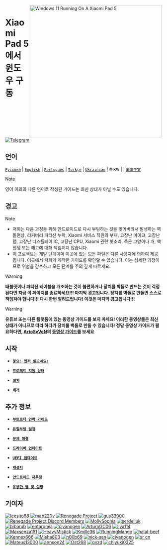 <img align="right" src="https://raw.githubusercontent.com/erdilS/Port-Windows-11-Xiaomi-Pad-5/main/nabu.png" width="425" alt="Windows 11 Running On A Xiaomi Pad 5">

# Xiaomi Pad 5 에서 윈도우 구동
[![Telegram](https://img.shields.io/badge/Chat-Telegram-brightgreen.svg?logo=telegram&style=flat-square)](https://t.me/nabuwoa)

## 언어
[```Русский```](/guide/Russian/README-RU.md) | [```English```](/README.md) | [```Português```](/guide/Portuguese/README-PT.md) | [```Türkçe```](/guide/Turkish/README-tr.md) | [```Ukrainian```](/guide/Ukrainian/README-uk.md) | **```한국어```** |  | [```简体中文```](/guide/Simplified%20Chinese/README-CN.md)

> [!NOTE]
> 영어 이외의 다른 언어로 작성된 가이드는 최신 상태가 아닐 수도 있습니다.

## 경고
> [!NOTE]
> - 저희는 다음 과정을 위해 안드로이드로 다시 부팅하는 것을 잊어버려서 발생하는 벽돌현상, 리커버리 파티션 누락, Xiaomi 서비스 직원의 부재, 고장난 마이크, 고장난 램, 고장난 디스플레이 IC, 고장난 CPU, Xiaomi 관련 헛소리, 죽은 고양이나 개, 핵전쟁 또는 해고에 대해 책임지지 않습니다.
> - 이 프로젝트는 개발 단계이며 이곳에 있는 모든 파일은 다른 사용자에 의하여 제공됩니다. 이곳에서 저희가 제작한 가이드를 확인할 수 있습니다. 이는 섬세한 과정이므로 위험을 감수하고 모든 단계를 주의 깊게 따르세요.

> [!WARNING]
> **태블릿이나 파티션 테이블을 개조하는 것이 불편하거나 장치를 벽돌로 만드는 것이 걱정된다면 지금 이 페이지를 종료하세요!!! 마지막 경고입니다. 장치를 벽돌로 만들면 스스로 책임져야 합니다!!! 다시 한번 알려드립니다! 이것은 마지막 경고입니다!!!**

> [!WARNING]
> **유튜브 또는 다른 플랫폼에 있는 동영상 가이드를 보지 마세요! 이러한 동영상들은 최신 상태가 아니므로 따라 하다가 장치를 벽돌로 만들 수 있습니다! 정말 동영상 가이드가 필요하다면, [ArtoSeVeN](https://www.youtube.com/channel/UCYjwfxlYlJ7Nnzv01oszQvA)의 [동영상 가이드](https://youtu.be/BbgTbTGbXYg)를 보세요**


## 시작

- [**```중요: 먼저 읽으세요!```**](important.md)

- [**`프로젝트 지원 상태`**](status.md)

- [**`설치`**](selection-ko.md)

- [**`제거`**](uninstall-ko.md)


## 추가 정보

- [**`부트로더 언락 가이드`**](unlock-bootloader-ko.md)

- [**`듀얼부팅 설정`**](dualboot-ko.md)

- [**`문제 해결`**](troubleshooting-ko.md)

- [**`드라이버 업데이트`**](update-ko.md)

- [**`UEFI 업데이트`**](UEFI-updating-ko.md)

- [**`재설치`**](reinstall-ko.md)

- [**`안드로이드 재루팅`**](Re-rooting-ko.md)

- [**`유용한 앱 및 설명`**](Additional-materials-ko.md)

## 기여자
[<img alt="Icesito68" src="https://images.weserv.nl/?url=https://avatars.githubusercontent.com/u/113939920?v=4&w=45&fit=cover&mask=circle&maxage=7d" />](https://github.com/Icesito68)
[<img alt="map220v" src="https://images.weserv.nl/?url=https://avatars.githubusercontent.com/u/14368485?v=4&w=45&fit=cover&mask=circle&maxage=7d" />](https://github.com/map220v)
[<img alt="Renegade Project" src="https://images.weserv.nl/?url=https://avatars.githubusercontent.com/u/63859504?s=200&v=4&w=45&fit=cover&mask=circle&maxage=7d" />](https://github.com/edk2-porting)
[<img alt="gus33000" src="https://images.weserv.nl/?url=https://avatars.githubusercontent.com/u/3755345?v=4&w=45&fit=cover&mask=circle&maxage=7d" />](https://github.com/gus33000)
[<img alt="Renegade Project Discord Members" src="https://images.weserv.nl/?url=https://cdn.discordapp.com/icons/736563593058713690/68f67bfddf4390b11effc99917b16338.webp?size=256&w=45&fit=cover&mask=circle&maxage=7d" />](https://discord.gg/XXBWfag)
[<img alt="MollySophia" src="https://images.weserv.nl/?url=https://avatars.githubusercontent.com/u/20746884?v=4&w=45&fit=cover&mask=circle&maxage=7d" />](https://github.com/MollySophia)
[<img alt="serdeliuk" src="https://images.weserv.nl/?url=https://avatars.githubusercontent.com/u/38280618?v=4&w=45&fit=cover&mask=circle&maxage=7d" />](https://github.com/serdeliuk)
[<img alt="bibarub" src="https://images.weserv.nl/?url=https://avatars.githubusercontent.com/u/73599925?v=4&w=45&fit=cover&mask=circle&maxage=7d" />](https://github.com/bibarub)
[<img alt="entaromia" src="https://images.weserv.nl/?url=https://avatars.githubusercontent.com/u/30384045?v=4&w=45&fit=cover&mask=circle&maxage=7d" />](https://github.com/entaromia)
[<img alt="ciyanogen" src="https://images.weserv.nl/?url=https://avatars.githubusercontent.com/u/29534488?v=4&w=45&fit=cover&mask=circle&maxage=7d" />](https://github.com/ciyanogen)
[<img alt="ArturoGC06" src="https://images.weserv.nl/?url=https://avatars.githubusercontent.com/u/76574534?v=4&w=45&fit=cover&mask=circle&maxage=7d" />](https://github.com/ArturoGC06)
[<img alt="Ilya114" src="https://images.weserv.nl/?url=https://avatars.githubusercontent.com/u/93242944?v=4&w=45&fit=cover&mask=circle&maxage=7d" />](https://github.com/Ilya114)
[<img alt="Maxsenza151" src="https://images.weserv.nl/?url=https://avatars.githubusercontent.com/u/93602290?v=4&w=45&fit=cover&mask=circle&maxage=7d" />](https://github.com/Maxsenza151)
[<img alt="HeavyMistick" src="https://images.weserv.nl/?url=https://avatars.githubusercontent.com/u/94836779?v=4&w=45&fit=cover&mask=circle&maxage=7d" />](https://github.com/HeavyMistick)
[<img alt="Kmille36" src="https://images.weserv.nl/?url=https://avatars.githubusercontent.com/u/58414694?v=4&w=45&fit=cover&mask=circle&maxage=7d" />](https://github.com/Kmille36)
[<img alt="RunningMango" src="https://images.weserv.nl/?url=https://avatars.githubusercontent.com/u/36758157?v=4&w=45&fit=cover&mask=circle&maxage=7d" />](https://github.com/RunningMango)
[<img alt="halal-beef" src="https://images.weserv.nl/?url=https://avatars.githubusercontent.com/u/78730004?v=4&w=45&fit=cover&mask=circle&maxage=7d" />](https://github.com/halal-beef)
[<img alt="Kennex666" src="https://images.weserv.nl/?url=https://avatars.githubusercontent.com/u/55269418?v=4&w=45&fit=cover&mask=circle&maxage=7d" />](https://github.com/kennex666)
[<img alt="Misha803" src="https://images.weserv.nl/?url=https://avatars.githubusercontent.com/u/118528504?v=4&w=45&fit=cover&mask=circle&maxage=7d" />](https://github.com/Misha803)
[<img alt="n00b69" src="https://images.weserv.nl/?url=https://avatars.githubusercontent.com/u/83274506?v=4&w=45&fit=cover&mask=circle&maxage=7d" />](https://github.com/n00b69)
[<img alt="nick-san" src="https://images.weserv.nl/?url=https://avatars.githubusercontent.com/u/45539267?v=4&w=45&fit=cover&mask=circle&maxage=7d" />](https://github.com/nick-san)
[<img alt="ciyanogen" src="https://images.weserv.nl/?url=https://avatars.githubusercontent.com/u/84897942?v=4&w=45&fit=cover&mask=circle&maxage=7d" />](https://github.com/ciyanogen)
[<img alt="sr cn" src="https://images.weserv.nl/?url=https://avatars.githubusercontent.com/u/161332426?v=4&w=45&fit=cover&mask=circle&maxage=7d" />](https://github.com/srxcm)
[<img alt="Mateus13000" src="https://images.weserv.nl/?url=https://avatars.githubusercontent.com/u/38146322?v=4&w=45&fit=cover&mask=circle&maxage=7d" />](https://github.com/Mateus13000)
[<img alt="annson24" src="https://images.weserv.nl/?url=https://avatars.githubusercontent.com/u/8401837?v=4&w=45&fit=cover&mask=circle&maxage=7d" />](https://github.com/annson24)
[<img alt="Ost268" src="https://images.weserv.nl/?url=https://avatars.githubusercontent.com/u/99175924?s=96&v=4&w=45&fit=cover&mask=circle&maxage=7d" />](https://github.com/galaxysollector)
[<img alt="gvzd" src="https://i.ibb.co/VxsvNZ6/Ellipse-1.png" />](https://https://github.com/gvzd)
[<img alt="chiyuki0325" src="https://images.weserv.nl/?url=https://avatars.githubusercontent.com/u/73830635?s=96&v=4&w=45&fit=cover&mask=circle&maxage=7d" />](https://github.com/chiyuki0325)
